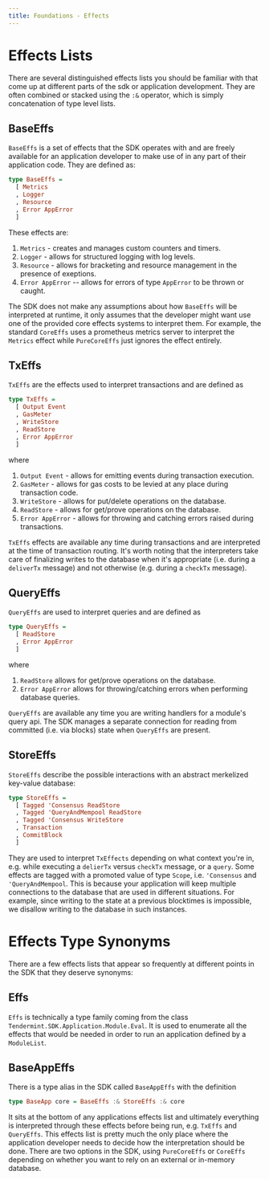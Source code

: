 ```yaml
---
title: Foundations - Effects
---
```


# Effects Lists

There are several distinguished effects lists you should be familiar with that come up at different parts of the sdk or application development. They are often combined or stacked using the `:&` operator, which is simply concatenation of type level lists.


## BaseEffs

`BaseEffs` is a set of effects that the SDK operates with and are freely available
for an application developer to make use of in any part of their application code. They
are defined as:

~~~ haskell ignore
type BaseEffs =
  [ Metrics
  , Logger
  , Resource
  , Error AppError
  ]
~~~

These effects are:

1. `Metrics` - creates and manages custom counters and timers.
2. `Logger` - allows for structured logging with log levels.
3. `Resource` - allows for bracketing and resource management in the presence of exeptions.
4. `Error AppError` -- allows for errors of type `AppError` to be thrown or caught.

The SDK does not make any assumptions about how `BaseEffs` will be interpreted at runtime, it only assumes that the developer might want use one of the provided core effects systems to interpret them. For example, the standard `CoreEffs` uses a prometheus metrics server to interpret the `Metrics` effect while `PureCoreEffs` just ignores the effect entirely. 

## TxEffs

`TxEffs` are the effects used to interpret transactions and are defined as

~~~ haskell ignore
type TxEffs =
  [ Output Event
  , GasMeter
  , WriteStore
  , ReadStore
  , Error AppError
  ]
~~~

where

1. `Output Event` - allows for emitting events during transaction execution.
2. `GasMeter` - allows for gas costs to be levied at any place during transaction code.
3. `WriteStore` - allows for put/delete operations on the database.
4. `ReadStore` - allows for get/prove operations on the database.
5. `Error AppError` - allows for throwing and catching errors raised during transactions.

`TxEffs` effects are available any time during transactions and are interpreted at the time of transaction routing. It's worth noting that the interpreters take care of finalizing writes to the database when it's appropriate (i.e. during a `deliverTx` message) and not otherwise (e.g. during a `checkTx` message).

## QueryEffs

`QueryEffs` are used to interpret queries and are defined as 

~~~ haskell ignore
type QueryEffs = 
  [ ReadStore
  , Error AppError
  ]
~~~

where

1. `ReadStore` allows for get/prove operations on the database.
2. `Error AppError` allows for throwing/catching errors when performing database queries.

`QueryEffs` are available any time you are writing handlers for a module's query api. The SDK manages a separate connection for reading from committed (i.e. via blocks) state when `QueryEffs` are present.

## StoreEffs

`StoreEffs` describe the possible interactions with an abstract merkelized key-value database:

~~~ haskell ignore
type StoreEffs =
  [ Tagged 'Consensus ReadStore
  , Tagged 'QueryAndMempool ReadStore
  , Tagged 'Consensus WriteStore
  , Transaction
  , CommitBlock
  ]
~~~

 They are used to interpret `TxEffects` depending on what context you're in, e.g. while executing a `delierTx` versus `checkTx` message, or a `query`. Some effects are tagged with a promoted value of type `Scope`, i.e. `'Consensus` and `'QueryAndMempool`. This is because your application will keep multiple connections to the database that are used in different situations. For example, since writing to the state at a previous blocktimes is impossible, we disallow writing to the database in such instances.


# Effects Type Synonyms

There are a few  effects lists that appear so frequently at different points in the SDK that they deserve synonyms:

## Effs

`Effs` is technically a type family coming from the class `Tendermint.SDK.Application.Module.Eval`. It is used to enumerate all the effects that would be needed in order to run an application defined by a `ModuleList`. 

## BaseAppEffs

There is a type alias in the SDK called `BaseAppEffs` with the definition

~~~ haskell ignore
type BaseApp core = BaseEffs :& StoreEffs :& core
~~~

It sits at the bottom of any applications effects list and ultimately everything is interpreted through these effects before being run, e.g. `TxEffs` and `QueryEffs`. This effects list is pretty much the only place where the application developer needs to decide how the interpretation should be done. There are two options in the SDK, using `PureCoreEffs` or `CoreEffs` depending on whether you want to rely on an external or in-memory database.
